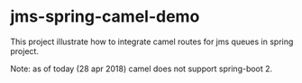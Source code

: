 # jms-spring-camel-demo

This project illustrate how to integrate camel routes for jms queues in spring project.

Note: as of today (28 apr 2018) camel does not support spring-boot 2.

